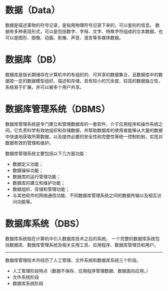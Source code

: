 # 数据（Data）
数据是描述事物的符号记录，是指用物理符号记录下来的，可以鉴别的信息。
数据有多种表现形式，可以是包括数字、字母、文字、特殊字符组成的文本数据，也可以是图形、图像、动画、影像、声音、语言等多媒体数据。

# 数据库（DB）
数据库是指长期储存在计算机中的有组织的、可共享的数据集合，且数据库中的数据按一定的数据模型组织、描述和存储，具有较小的冗余度、较高的数据独立性，系统易于扩展，并可以被多个用户共享。

# 数据库管理系统（DBMS）
数据库管理系统是专门建立和管理数据库的一套软件，介于应用程序和操作系统之间。它负责科学有效地组织和存储数据，并帮助数据库的使用者能够从大量的数据中快速地获取所需数据，以及提供必要的安全性和完整性等统一控制机制，实现对数据有效的管理和维护。

数据库管理系统主要包括以下几方面功能：
- 数据定义功能；
- 数据操纵功能；
- 数据库的运行管理功能；
- 数据库的建立和维护功能；
- 数据组织、存储和管理功能；
- 与其他软件的网络通信功能、不同数据库管理系统之间的数据传输以及相互访问功能等。

# 数据库系统（DBS）
数据库系统指在计算机中引入数据库技术之后的系统。
一个完整的数据库系统包括数据库、数据库管理系统及相关实用工具、应用程序、数据库管理员和用户。

---

数据库管理技术共经历了人工管理、文件系统和数据库系统三个阶段。
- 人工管理阶段特点（数据不保存、应用程序管理数据、数据面向应用。） 
- 文件系统阶段
- 数据库系统阶段